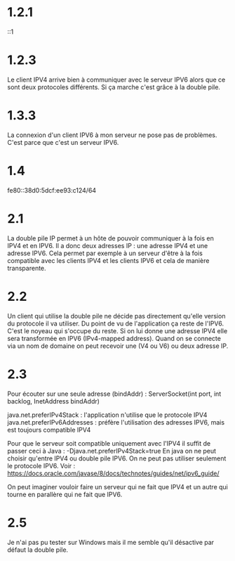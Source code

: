 ﻿# 1.2.1

::1

# 1.2.3

Le client IPV4 arrive bien à communiquer avec le serveur IPV6 alors que ce sont deux protocoles différents.
Si ça marche c'est grâce à la double pile.

# 1.3.3

La connexion d'un client IPV6 à mon serveur ne pose pas de problèmes.
C'est parce que c'est un serveur IPV6.

# 1.4

fe80::38d0:5dcf:ee93:c124/64

# 2.1

La double pile IP permet à un hôte de pouvoir communiquer à la fois en IPV4 et en IPV6.
Il a donc deux adresses IP : une adresse IPV4 et une adresse IPV6.
Cela permet par exemple à un serveur d'être à la fois compatible avec les clients IPV4 et les clients IPV6 et cela de manière transparente.

# 2.2

Un client qui utilise la double pile ne décide pas directement qu'elle version du protocole il va utiliser.
Du point de vu de l'application ça reste de l'IPV6.
C'est le noyeau qui s'occupe du reste.
Si on lui donne une adresse IPV4 elle sera transformée en IPV6 (IPv4-mapped address).
Quand on se connecte via un nom de domaine on peut recevoir une (V4 ou V6) ou deux adresse IP. 

# 2.3

Pour écouter sur une seule adresse (bindAddr) : ServerSocket(int port, int backlog, InetAddress bindAddr)

java.net.preferIPv4Stack : l'application n'utilise que le protocole IPV4
java.net.preferIPv6Addresses : préfère l'utilisation des adresses IPV6, mais est toujours compatible IPV4

Pour que le serveur soit compatible uniquement avec l'IPV4 il suffit de passer ceci à Java : -Djava.net.preferIPv4Stack=true
En java on ne peut choisir qu'entre IPV4 ou double pile IPV6.
On ne peut pas utiliser seulement le protocole IPV6.
Voir : https://docs.oracle.com/javase/8/docs/technotes/guides/net/ipv6_guide/

On peut imaginer vouloir faire un serveur qui ne fait que IPV4 et un autre qui tourne en parallère qui ne fait que IPV6.

# 2.5

Je n'ai pas pu tester sur Windows mais il me semble qu'il désactive par défaut la double pile.
